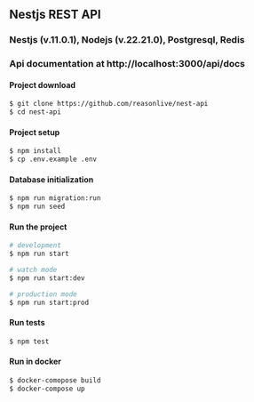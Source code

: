 ## Nestjs REST API

### Nestjs (v.11.0.1), Nodejs (v.22.21.0), Postgresql, Redis
### Api documentation at http://localhost:3000/api/docs

#### Project download
```bash
$ git clone https://github.com/reasonlive/nest-api
$ cd nest-api
```

#### Project setup
```bash
$ npm install
$ cp .env.example .env
```

#### Database initialization
```bash
$ npm run migration:run
$ npm run seed
```

#### Run the project

```bash
# development
$ npm run start

# watch mode
$ npm run start:dev

# production mode
$ npm run start:prod
```

#### Run tests
```bash
$ npm test
```

#### Run in docker
```bash
$ docker-comopose build
$ docker-compose up
```